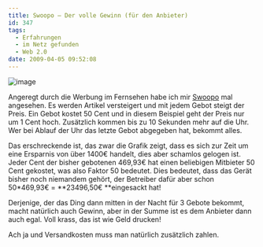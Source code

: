 ```yaml
---
title: Swoopo – Der volle Gewinn (für den Anbieter)
id: 347
tags:
  - Erfahrungen
  - im Netz gefunden
  - Web 2.0
date: 2009-04-05 09:52:08
---
```


![image](https://az275061.vo.msecnd.net/blogmedia/2009/04/image18.png "image") 

Angeregt durch die Werbung im Fernsehen habe ich mir [Swoopo](http://www.swoopo.de) mal angesehen. Es werden Artikel versteigert und mit jedem Gebot steigt der Preis. Ein Gebot kostet 50 Cent und in diesem Beispiel geht der Preis nur um 1 Cent hoch. Zusätzlich kommen bis zu 10 Sekunden mehr auf die Uhr. Wer bei Ablauf der Uhr das letzte Gebot abgegeben hat, bekommt alles.

Das erschreckende ist, das zwar die Grafik zeigt, dass es sich zur Zeit um eine Ersparnis von über 1400€ handelt, dies aber schamlos gelogen ist. Jeder Cent der bisher gebotenen 469,93€ hat einen beliebigen Mitbieter 50 Cent gekostet, was also Faktor 50 bedeutet. Dies bedeutet, dass das Gerät bisher noch niemandem gehört, der Betreiber dafür aber schon 50*469,93€ = **23496,50€ **eingesackt hat!

Derjenige, der das Ding dann mitten in der Nacht für 3 Gebote bekommt, macht natürlich auch Gewinn, aber in der Summe ist es dem Anbieter dann auch egal. Voll krass, das ist wie Geld drucken!

Ach ja und Versandkosten muss man natürlich zusätzlich zahlen.
